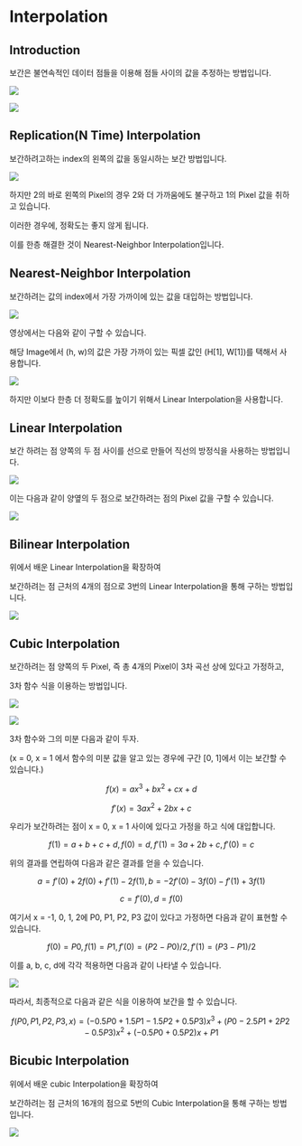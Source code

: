 # Interpolation

## Introduction

보간은 불연속적인 데이터 점들을 이용해 점들 사이의 값을 추정하는 방법입니다. 

![](../.gitbook/assets/image%20%2835%29.png)

![](../.gitbook/assets/image%20%284%29.png)

## Replication\(N Time\) Interpolation

보간하려고하는 index의 왼쪽의 값을 동일시하는 보간 방법입니다.

![](../.gitbook/assets/image%20%2838%29.png)

하지만 2의 바로 왼쪽의 Pixel의 경우 2와 더 가까움에도 불구하고 1의 Pixel 값을 취하고 있습니다.

이러한 경우에, 정확도는 좋지 않게 됩니다.

이를 한층 해결한 것이 Nearest-Neighbor Interpolation입니다.

## Nearest-Neighbor Interpolation

보간하려는 값의 index에서 가장 가까이에 있는 값을 대입하는 방법입니다.

![](../.gitbook/assets/image%20%2849%29.png)

영상에서는 다음와 같이 구할 수 있습니다. 

해당 Image에서 \(h, w\)의 값은 가장 가까이 있는 픽셀 값인 \(H\[1\], W\[1\]\)를 택해서 사용합니다.

![](../.gitbook/assets/image%20%2843%29.png)

하지만 이보다 한층 더 정확도를 높이기 위해서 Linear Interpolation을 사용합니다.

## Linear Interpolation

보간 하려는 점 양쪽의 두 점 사이를 선으로 만들어 직선의 방정식을 사용하는 방법입니다.

![](../.gitbook/assets/image%20%2827%29.png)

이는 다음과 같이 양옆의 두 점으로 보간하려는 점의 Pixel 값을 구할 수 있습니다. 

![](../.gitbook/assets/image%20%2865%29.png)

## Bilinear Interpolation

위에서 배운 Linear Interpolation을 확장하여 

보간하려는 점 근처의 4개의 점으로 3번의 Linear Interpolation을 통해 구하는 방법입니다.

![](../.gitbook/assets/image%20%2817%29.png)

## Cubic Interpolation

보간하려는 점 양쪽의 두 Pixel, 즉 총 4개의 Pixel이 3차 곡선 상에 있다고 가정하고,

3차 함수 식을 이용하는 방법입니다.

![](../.gitbook/assets/image%20%2842%29.png)

![](../.gitbook/assets/image%20%2811%29.png)

3차 함수와 그의 미분 다음과 같이 두자.

\(x = 0, x = 1 에서 함수의 미분 값을 알고 있는 경우에 구간 \[0, 1\]에서 이는 보간할 수 있습니다.\)

$$
f(x) = ax^3 + bx^2 + cx + d
$$

$$
f'(x) = 3ax^2 + 2bx + c
$$

우리가 보간하려는 점이 x = 0, x = 1 사이에 있다고 가정을 하고 식에 대입합니다.

$$
f(1) = a + b + c + d, f(0) = d, f'(1) = 3a + 2b + c, f'(0) = c
$$

위의 결과를 연립하여 다음과 같은 결과를 얻을 수 있습니다.

$$
a = f'(0) + 2f(0) + f'(1) - 2f(1)
,  b= -2f'(0) - 3f(0) - f'(1) + 3f(1)
$$

$$
c = f'(0),  d = f(0)
$$

여기서 x = -1, 0, 1, 2에 P0, P1, P2, P3 값이 있다고 가정하면 다음과 같이 표현할 수 있습니다.

$$
f(0) = P0, f(1) = P1, f'(0) = (P2 - P0) / 2, f'(1) = (P3 - P1) / 2
$$

이를 a, b, c, d에 각각 적용하면 다음과 같이 나타낼 수 있습니다.

![](../.gitbook/assets/image%20%2815%29.png)

따라서, 최종적으로 다음과 같은 식을 이용하여 보간을 할 수 있습니다.

$$
f(P0, P1, P2, P3, x) = (-0.5P0 + 1.5P1 -1.5P2 +0.5P3)x^3 + (P0 -2.5P1 + 2P2 -0.5P3)x^2 + (-0.5P0 + 0.5P2)x + P1
$$

## Bicubic Interpolation

위에서 배운 cubic Interpolation을 확장하여 

보간하려는 점 근처의 16개의 점으로 5번의 Cubic Interpolation을 통해 구하는 방법입니다.

![](../.gitbook/assets/image%20%2846%29.png)

